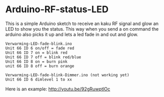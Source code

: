 Arduino-RF-status-LED
=====================

This is a simple Arduino sketch to receive an kaku RF signal and glow an LED to show you the status.
This way when you send a on command the arduino also picks it up and lets a led fade in and out and glow.

```
Verwarming-LED-fade-blink.ino
Unit 66 ID 6 on/off = fade red
Unit 66 ID 7 on = blink red
Unit 66 ID 7 off = blink red/blue
Unit 66 ID 8 on = burn pink
unit 66 ID 8 off = burn orange
```

```
Verwarming-LED-fade-blink-Dimmer.ino (not working yet)
Unit 66 ID 6 dimlevel 1 to xx
```
Here is an example: http://youtu.be/92gRuwptlOc
